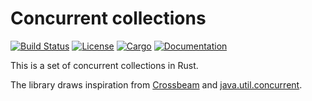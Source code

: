 # Concurrent collections

[![Build Status](https://travis-ci.org/stjepang/coco.svg?branch=master)](https://travis-ci.org/stjepang/coco)
[![License](https://img.shields.io/badge/license-Apache--2.0%2FMIT-blue.svg)](https://github.com/stjepang/coco)
[![Cargo](https://img.shields.io/crates/v/coco.svg)](https://crates.io/crates/coco)
[![Documentation](https://docs.rs/coco/badge.svg)](https://docs.rs/coco)

This is a set of concurrent collections in Rust.

The library draws inspiration from [Crossbeam][crossbeam] and
[java.util.concurrent][juc].

[crossbeam]: https://github.com/crossbeam-rs/crossbeam
[juc]: https://docs.oracle.com/javase/8/docs/api/?java/util/concurrent/package-summary.html
